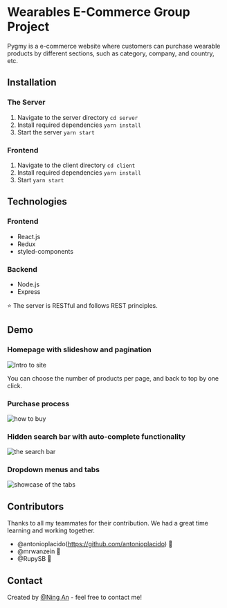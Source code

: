 # Wearables E-Commerce Group Project

Pygmy is a e-commerce website where customers can purchase wearable products by different sections, such as category, company, and country, etc.

## Installation

### The Server

1. Navigate to the server directory `cd server`
2. Install required dependencies `yarn install`
3. Start the server `yarn start`

### Frontend

1. Navigate to the client directory `cd client`
2. Install required dependencies `yarn install`
3. Start `yarn start`

## Technologies

### Frontend

- React.js
- Redux
- styled-components

### Backend

- Node.js
- Express

:star: The server is RESTful and follows REST principles.

## Demo

### Homepage with slideshow and pagination

![Intro to site](/Intro.gif)

You can choose the number of products per page, and back to top by one click.

### Purchase process

![how to buy](/Buying.gif)

### Hidden search bar with auto-complete functionality

![the search bar](/SearchBar.gif)

### Dropdown menus and tabs

![showcase of the tabs](/Tabs.gif)

## Contributors

Thanks to all my teammates for their contribution. We had a great time learning and working together.

- @antonioplacido(https://github.com/antonioplacido) :microphone:
- @mrwanzein :santa:
- @RupySB :book:

## Contact

Created by [@Ning An](https://github.com/ning-an) - feel free to contact me!

